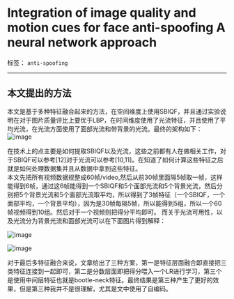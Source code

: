 ﻿# Integration of image quality and motion cues for face anti-spoofing A neural network approach

标签： `anti-spoofing`

---

## 本文提出的方法  

本文是基于多种特征融合起来的方法，在空间维度上使用SBIQF，并且通过实验说明在对于图片质量评比上要优于LBP，在时间维度使用了光流特征，并且使用了平均光流，在光流方面使用了面部光流和带背景的光流。最终的架构如下：  
![image](http://ws1.sinaimg.cn/large/005Dd0fOgy1g71mb15plfj308307yta8.jpg)

在技术上的点主要是如何提取SBIQF以及光流，这些之前都有人在做相关工作，对于SBIQF可以参考[12]对于光流可以参考[10,11]。在知道了如何计算这些特征之后就是如何处理数据集并且从数据中拿到这些特征。  
本文先把所有视频数据规整成60帧/video,然后从前30帧里面隔5帧取一帧，这样能得到6帧，通过这6帧能得到一个SBIQF和5个面部光流和5个背景光流，然后分别把5个背景光流和5个面部光流取平均，所以得到了3帧特征（一个SBIQF，一个面部平均，一个背景平均），因为是30帧每隔5帧，所以能得到5组，所以一个60帧视频得到10组。然后对于一个视频则把得分平均即可。
而关于光流可用性，以及光流分为背景光流和面部光流可以在下面图片得到解释：  

![image](http://wx1.sinaimg.cn/large/005Dd0fOly1g71ma2amrnj30fe03wab8.jpg)  

![image](http://ws4.sinaimg.cn/large/005Dd0fOgy1g71maf97n5j30fe04xmyc.jpg)


对于最后多特征融合来说，文章给出了三种方案，第一是特征层面融合即直接把三类特征连接到一起即可，第二是分数层面即把得分喂入一个LR进行学习，第三个是使用中间层特征也就是bootle-neck特征。最终结果是第三种产生了更好的效果，但是第三种我并不是很理解，尤其是文中使用了自编码。  







